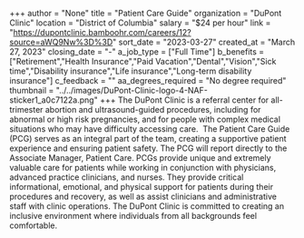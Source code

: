 +++
author = "None"
title = "Patient Care Guide"
organization = "DuPont Clinic"
location = "District of Columbia"
salary = "$24 per hour"
link = "https://dupontclinic.bamboohr.com/careers/12?source=aWQ9Nw%3D%3D"
sort_date = "2023-03-27"
created_at = "March 27, 2023"
closing_date = "-"
a_job_type = ["Full Time"]
b_benefits = ["Retirement","Health Insurance","Paid Vacation","Dental","Vision","Sick time","Disability insurance","Life insurance","Long-term disability insurance"]
c_feedback = ""
aa_degrees_required = "No degree required"
thumbnail = "../../images/DuPont-Clinic-logo-4-NAF-sticker1_a0c7122a.png"
+++
The DuPont Clinic is a referral center for all-trimester abortion and ultrasound-guided procedures, including for abnormal or high risk pregnancies, and for people with complex medical situations who may have difficulty accessing care.  
The Patient Care Guide (PCG) serves as an integral part of the team, creating a supportive patient experience and ensuring patient safety. The PCG will report directly to the Associate Manager, Patient Care. PCGs provide unique and extremely valuable care for patients while working in conjunction with physicians, advanced practice clinicians, and nurses. They provide critical informational, emotional, and physical support for patients during their procedures and recovery, as well as assist clinicians and administrative staff with clinic operations. The DuPont Clinic is committed to creating an inclusive environment where individuals from all backgrounds feel comfortable. 